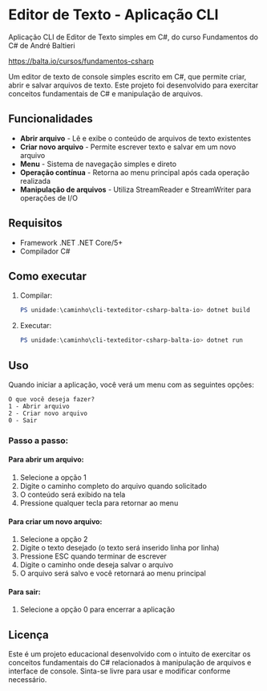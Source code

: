# Editor de Texto - Aplicação CLI

Aplicação CLI de Editor de Texto simples em C#, do curso Fundamentos do C# de André Baltieri

https://balta.io/cursos/fundamentos-csharp

Um editor de texto de console simples escrito em C#, que permite criar, abrir e salvar arquivos de texto. Este projeto foi desenvolvido para exercitar conceitos fundamentais de C# e manipulação de arquivos.

## Funcionalidades

- **Abrir arquivo** - Lê e exibe o conteúdo de arquivos de texto existentes
- **Criar novo arquivo** - Permite escrever texto e salvar em um novo arquivo
- **Menu** - Sistema de navegação simples e direto
- **Operação contínua** - Retorna ao menu principal após cada operação realizada
- **Manipulação de arquivos** - Utiliza StreamReader e StreamWriter para operações de I/O

## Requisitos

- Framework .NET .NET Core/5+
- Compilador C#

## Como executar

1. Compilar:
   ```PowerShell
   PS unidade:\caminho\cli-texteditor-csharp-balta-io> dotnet build
   ```
   
2. Executar:
   ```PowerShell
   PS unidade:\caminho\cli-texteditor-csharp-balta-io> dotnet run
   ```

## Uso

Quando iniciar a aplicação, você verá um menu com as seguintes opções:

```
O que você deseja fazer?
1 - Abrir arquivo
2 - Criar novo arquivo
0 - Sair
```

### Passo a passo:

#### Para abrir um arquivo:

1. Selecione a opção 1
2. Digite o caminho completo do arquivo quando solicitado
3. O conteúdo será exibido na tela
4. Pressione qualquer tecla para retornar ao menu

#### Para criar um novo arquivo:

1. Selecione a opção 2
2. Digite o texto desejado (o texto será inserido linha por linha)
3. Pressione ESC quando terminar de escrever
4. Digite o caminho onde deseja salvar o arquivo
5. O arquivo será salvo e você retornará ao menu principal

#### Para sair:

1. Selecione a opção 0 para encerrar a aplicação

## Licença

Este é um projeto educacional desenvolvido com o intuito de exercitar os conceitos fundamentais do C# relacionados à manipulação de arquivos e interface de console. Sinta-se livre para usar e modificar conforme necessário.
